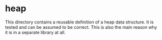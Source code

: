 # heap

This directory contains a reusable definition of a heap data structure.
It is tested and can be assumed to be correct.
This is also the main reason why it is in a separate library at all.
